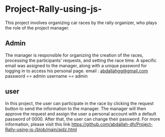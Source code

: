 # Project-Rally-using-js-
This project involves organizing car races by the rally organizer, who plays the role of the project manager.
## Admin 
The manager is responsible for organizing the creation of the races, processing the participants' requests, and setting the race time. A specific email was assigned to the manager, along with a unique password for logging in to access his personal page.
email : abdallahgg@gmail.com
password == admin
username == admin

## user 
In this project, the user can participate in the race by clicking the request button to send the information to the manager. The manager will then approve the request and assign the user a personal account with a default password of 0000. After that, the user can change their password.
For more information, please visit this link  https://github.com/abdallah-dh/Project-Rally-using-js-/blob/main/aidz.html
